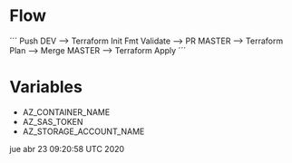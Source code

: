 

# Flow

´´´
Push DEV --> Terraform Init Fmt Validate --> PR MASTER --> Terraform Plan --> Merge MASTER --> Terraform Apply
´´´

# Variables

* AZ_CONTAINER_NAME
* AZ_SAS_TOKEN
* AZ_STORAGE_ACCOUNT_NAME




jue abr 23 09:20:58 UTC 2020
